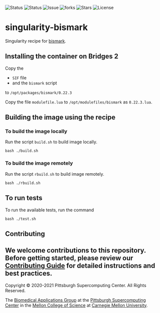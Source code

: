 ![Status](https://github.com/pscedu/singularity-bismark/actions/workflows/main.yml/badge.svg)
![Status](https://github.com/pscedu/singularity-bismark/actions/workflows/pretty.yml/badge.svg)
![Issue](https://img.shields.io/github/issues/pscedu/singularity-bismark)
![forks](https://img.shields.io/github/forks/pscedu/singularity-bismark)
![Stars](https://img.shields.io/github/stars/pscedu/singularity-bismark)
![License](https://img.shields.io/github/license/pscedu/singularity-bismark)

# singularity-bismark
Singularity recipe for [bismark](https://github.com/FelixKrueger/Bismark).

## Installing the container on Bridges 2
Copy the

* `SIF` file
* and the `bismark` script

to `/opt/packages/bismark/0.22.3`

Copy the file `modulefile.lua` to `/opt/modulefiles/bismark` as `0.22.3.lua`.

## Building the image using the recipe
### To build the image locally
Run the script `build.sh` to build image locally.

```
bash ./build.sh
```

### To build the image remotely
Run the script `rbuild.sh` to build image remotely.

```
bash ./rbuild.sh
```

## To run tests
To run the available tests, run the command

```
bash ./test.sh
```
## Contributing
We welcome contributions to this repository. Before getting started, please review our [Contributing Guide](https://raw.githubusercontent.com/pscedu/singularity-report/refs/heads/main/CONTRIBUTING.md) for detailed instructions and best practices.
---
Copyright © 2020-2021 Pittsburgh Supercomputing Center. All Rights Reserved.

The [Biomedical Applications Group](https://www.psc.edu/biomedical-applications/) at the [Pittsburgh Supercomputing
Center](http://www.psc.edu) in the [Mellon College of Science](https://www.cmu.edu/mcs/) at [Carnegie Mellon University](http://www.cmu.edu).
